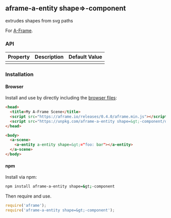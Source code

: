 ## aframe-a-entity shape=&gt;-component

extrudes shapes from svg paths

For [A-Frame](https://aframe.io).

### API

| Property | Description | Default Value |
| -------- | ----------- | ------------- |
|          |             |               |

### Installation

#### Browser

Install and use by directly including the [browser files](dist):

```html
<head>
  <title>My A-Frame Scene</title>
  <script src="https://aframe.io/releases/0.4.0/aframe.min.js"></script>
  <script src="https://unpkg.com/aframe-a-entity shape=&gt;-component/dist/aframe-a-entity shape=&gt;-component.min.js"></script>
</head>

<body>
  <a-scene>
    <a-entity a-entity shape=&gt;="foo: bar"></a-entity>
  </a-scene>
</body>
```

<!-- If component is accepted to the Registry, uncomment this. -->
<!--
Or with [angle](https://npmjs.com/package/angle/), you can install the proper
version of the component straight into your HTML file, respective to your
version of A-Frame:

```sh
angle install aframe-a-entity shape=&gt;-component
```
-->

#### npm

Install via npm:

```bash
npm install aframe-a-entity shape=&gt;-component
```

Then require and use.

```js
require('aframe');
require('aframe-a-entity shape=&gt;-component');
```
